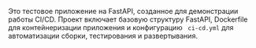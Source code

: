 Это тестовое приложение на FastAPI, созданное для демонстрации работы CI/CD. Проект включает базовую структуру FastAPI, Dockerfile для контейнеризации приложения и конфигурацию ` ci-cd.yml` для автоматизации сборки, тестирования и развертывания.
